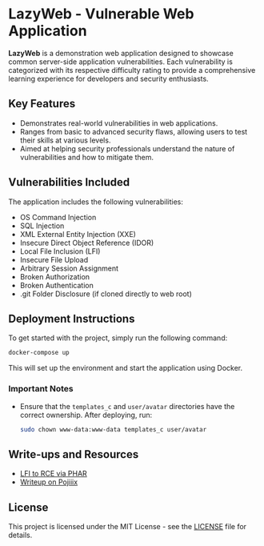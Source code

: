 # LazyWeb - Vulnerable Web Application

**LazyWeb** is a demonstration web application designed to showcase common server-side application vulnerabilities. Each vulnerability is categorized with its respective difficulty rating to provide a comprehensive learning experience for developers and security enthusiasts.

## Key Features
- Demonstrates real-world vulnerabilities in web applications.
- Ranges from basic to advanced security flaws, allowing users to test their skills at various levels.
- Aimed at helping security professionals understand the nature of vulnerabilities and how to mitigate them.

## Vulnerabilities Included
The application includes the following vulnerabilities:
- OS Command Injection
- SQL Injection
- XML External Entity Injection (XXE)
- Insecure Direct Object Reference (IDOR)
- Local File Inclusion (LFI)
- Insecure File Upload
- Arbitrary Session Assignment
- Broken Authorization
- Broken Authentication
- .git Folder Disclosure (if cloned directly to web root)

## Deployment Instructions
To get started with the project, simply run the following command:

```bash
docker-compose up
```

This will set up the environment and start the application using Docker.

### Important Notes
- Ensure that the `templates_c` and `user/avatar` directories have the correct ownership. After deploying, run:
  
  ```bash
  sudo chown www-data:www-data templates_c user/avatar
  ```

## Write-ups and Resources
- [LFI to RCE via PHAR](https://www.jasveermaan.com)
- [Writeup on Pojiiix](https://blog.pojiiix.tech)

## License
This project is licensed under the MIT License - see the [LICENSE](LICENSE) file for details.
